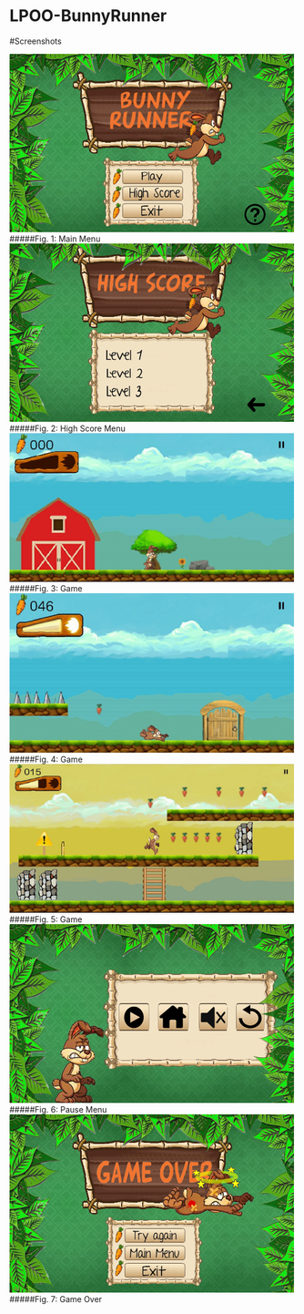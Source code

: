 # LPOO-BunnyRunner

#Screenshots

<img src="https://github.com/MariaJoaoMiraPaulo/LPOO-BunnyRunner/blob/master/android/assets/MainMenu.png" width="500">
#####Fig. 1: Main Menu


<img src="https://github.com/MariaJoaoMiraPaulo/LPOO-BunnyRunner/blob/master/android/assets/HighScoreMenu.png" width="500">
#####Fig. 2: High Score Menu


<img src="https://github.com/MariaJoaoMiraPaulo/LPOO-BunnyRunner/blob/master/android/assets/Game3.png" width="500">
#####Fig. 3: Game 


<img src="https://github.com/MariaJoaoMiraPaulo/LPOO-BunnyRunner/blob/master/android/assets/Game2.png" width="500">
#####Fig. 4: Game 


<img src="https://github.com/MariaJoaoMiraPaulo/LPOO-BunnyRunner/blob/master/android/assets/Game1.png" width="500">
#####Fig. 5: Game 


<img src="https://github.com/MariaJoaoMiraPaulo/LPOO-BunnyRunner/blob/master/android/assets/pauseMenu.png" width="500">
#####Fig. 6: Pause Menu


<img src="https://github.com/MariaJoaoMiraPaulo/LPOO-BunnyRunner/blob/master/android/assets/gameOver.png" width="500">
#####Fig. 7: Game Over
